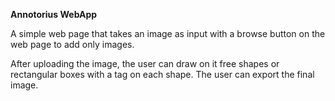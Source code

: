 **Annotorius WebApp**

A simple web page that takes an image as input with a browse button on the web page to add only images.

After uploading the image, the user can draw on it free shapes or rectangular boxes with a tag on each shape. The user can export the final image.
